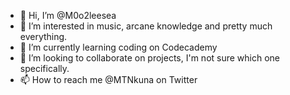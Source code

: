 - 👋 Hi, I’m @M0o2leesea
- 👀 I’m interested in music, arcane knowledge and pretty much everything.
- 🌱 I’m currently learning coding on Codecademy
- 💞️ I’m looking to collaborate on projects, I'm not sure which one specifically. 
- 📫 How to reach me @MTNkuna on Twitter

<!---
M0o2leesea/M0o2leesea is a ✨ special ✨ repository because its `README.md` (this file) appears on your GitHub profile.
You can click the Preview link to take a look at your changes.
--->
